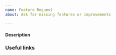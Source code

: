 ```yaml
---
name: Feature Request
about: Ask for missing features or improvements

---
```


#### Description
<!-- Please describe your use case, why you need this feature and why this
feature is important for M4A -->

### Useful links
<!-- Please include links to any documentation that you think is useful. -->